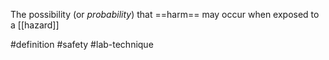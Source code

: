 The possibility (or *probability*) that ==harm== may occur when exposed to a [[hazard]]

#definition #safety #lab-technique 